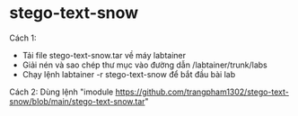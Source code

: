 # stego-text-snow
Cách 1:
- Tải file stego-text-snow.tar về máy labtainer
- Giải nén và sao chép thư mục vào đường dẫn /labtainer/trunk/labs
- Chạy lệnh labtainer -r stego-text-snow để bắt đầu bài lab

Cách 2:
Dùng lệnh "imodule https://github.com/trangpham1302/stego-text-snow/blob/main/stego-text-snow.tar"
